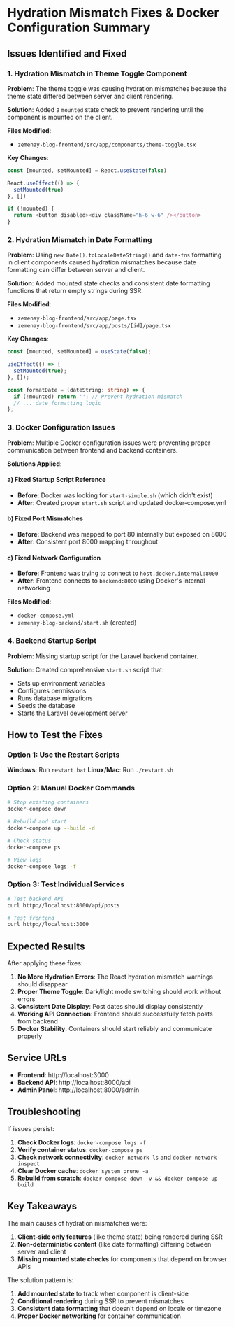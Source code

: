 # Hydration Mismatch Fixes & Docker Configuration Summary

## Issues Identified and Fixed

### 1. Hydration Mismatch in Theme Toggle Component
**Problem**: The theme toggle was causing hydration mismatches because the theme state differed between server and client rendering.

**Solution**: Added a `mounted` state check to prevent rendering until the component is mounted on the client.

**Files Modified**:
- `zemenay-blog-frontend/src/app/components/theme-toggle.tsx`

**Key Changes**:
```typescript
const [mounted, setMounted] = React.useState(false)

React.useEffect(() => {
  setMounted(true)
}, [])

if (!mounted) {
  return <button disabled><div className="h-6 w-6" /></button>
}
```

### 2. Hydration Mismatch in Date Formatting
**Problem**: Using `new Date().toLocaleDateString()` and `date-fns` formatting in client components caused hydration mismatches because date formatting can differ between server and client.

**Solution**: Added mounted state checks and consistent date formatting functions that return empty strings during SSR.

**Files Modified**:
- `zemenay-blog-frontend/src/app/page.tsx`
- `zemenay-blog-frontend/src/app/posts/[id]/page.tsx`

**Key Changes**:
```typescript
const [mounted, setMounted] = useState(false);

useEffect(() => {
  setMounted(true);
}, []);

const formatDate = (dateString: string) => {
  if (!mounted) return ''; // Prevent hydration mismatch
  // ... date formatting logic
};
```

### 3. Docker Configuration Issues
**Problem**: Multiple Docker configuration issues were preventing proper communication between frontend and backend containers.

**Solutions Applied**:

#### a) Fixed Startup Script Reference
- **Before**: Docker was looking for `start-simple.sh` (which didn't exist)
- **After**: Created proper `start.sh` script and updated docker-compose.yml

#### b) Fixed Port Mismatches
- **Before**: Backend was mapped to port 80 internally but exposed on 8000
- **After**: Consistent port 8000 mapping throughout

#### c) Fixed Network Configuration
- **Before**: Frontend was trying to connect to `host.docker.internal:8000`
- **After**: Frontend connects to `backend:8000` using Docker's internal networking

**Files Modified**:
- `docker-compose.yml`
- `zemenay-blog-backend/start.sh` (created)

### 4. Backend Startup Script
**Problem**: Missing startup script for the Laravel backend container.

**Solution**: Created comprehensive `start.sh` script that:
- Sets up environment variables
- Configures permissions
- Runs database migrations
- Seeds the database
- Starts the Laravel development server

## How to Test the Fixes

### Option 1: Use the Restart Scripts
**Windows**: Run `restart.bat`
**Linux/Mac**: Run `./restart.sh`

### Option 2: Manual Docker Commands
```bash
# Stop existing containers
docker-compose down

# Rebuild and start
docker-compose up --build -d

# Check status
docker-compose ps

# View logs
docker-compose logs -f
```

### Option 3: Test Individual Services
```bash
# Test backend API
curl http://localhost:8000/api/posts

# Test frontend
curl http://localhost:3000
```

## Expected Results

After applying these fixes:

1. **No More Hydration Errors**: The React hydration mismatch warnings should disappear
2. **Proper Theme Toggle**: Dark/light mode switching should work without errors
3. **Consistent Date Display**: Post dates should display consistently
4. **Working API Connection**: Frontend should successfully fetch posts from backend
5. **Docker Stability**: Containers should start reliably and communicate properly

## Service URLs

- **Frontend**: http://localhost:3000
- **Backend API**: http://localhost:8000/api
- **Admin Panel**: http://localhost:8000/admin

## Troubleshooting

If issues persist:

1. **Check Docker logs**: `docker-compose logs -f`
2. **Verify container status**: `docker-compose ps`
3. **Check network connectivity**: `docker network ls` and `docker network inspect`
4. **Clear Docker cache**: `docker system prune -a`
5. **Rebuild from scratch**: `docker-compose down -v && docker-compose up --build`

## Key Takeaways

The main causes of hydration mismatches were:
1. **Client-side only features** (like theme state) being rendered during SSR
2. **Non-deterministic content** (like date formatting) differing between server and client
3. **Missing mounted state checks** for components that depend on browser APIs

The solution pattern is:
1. **Add mounted state** to track when component is client-side
2. **Conditional rendering** during SSR to prevent mismatches
3. **Consistent data formatting** that doesn't depend on locale or timezone
4. **Proper Docker networking** for container communication
